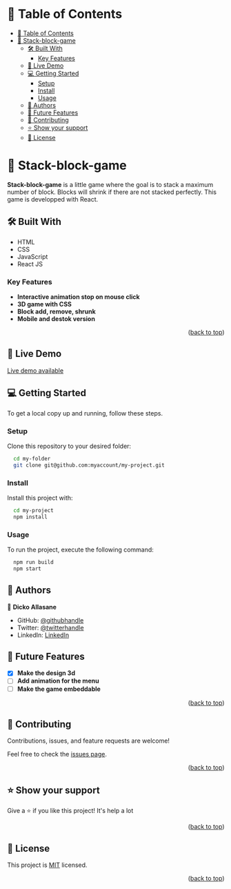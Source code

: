 <a name="readme-top"></a>

# 📗 Table of Contents

- [📗 Table of Contents](#-table-of-contents)
- [📖 Stack-block-game ](#-stack-block-game-)
  - [🛠 Built With ](#-built-with-)
    - [Key Features ](#key-features-)
  - [🚀 Live Demo ](#-live-demo-)
  - [💻 Getting Started ](#-getting-started-)
    - [Setup](#setup)
    - [Install](#install)
    - [Usage](#usage)
  - [👥 Authors ](#-authors-)
  - [🔭 Future Features ](#-future-features-)
  - [🤝 Contributing ](#-contributing-)
  - [⭐️ Show your support ](#️-show-your-support-)
  - [📝 License ](#-license-)


# 📖 Stack-block-game <a name="about-project"></a>

**Stack-block-game** is a little game where the goal is to stack a maximum number of block. Blocks will shrink if there are not stacked perfectly. This game is developped with React.

## 🛠 Built With <a name="built-with"></a>
- HTML
- CSS
- JavaScript
- React JS

### Key Features <a name="key-features"></a>

- **Interactive animation stop on mouse click**
- **3D game with CSS**
- **Block add, remove, shrunk**
- **Mobile and destok version**

<p align="right">(<a href="#readme-top">back to top</a>)</p>

## 🚀 Live Demo <a name="live-demo"></a>

[Live demo available](https://trast00-stack-block-game.netlify.app/)

## 💻 Getting Started <a name="getting-started"></a>

To get a local copy up and running, follow these steps.

### Setup

Clone this repository to your desired folder:

```sh
  cd my-folder
  git clone git@github.com:myaccount/my-project.git
```

### Install

Install this project with:

```sh
  cd my-project
  npm install
```

### Usage

To run the project, execute the following command:

```sh
  npm run build
  npm start
```

## 👥 Authors <a name="authors"></a>

👤 **Dicko Allasane**

- GitHub: [@githubhandle](https://github.com/Trast00)
- Twitter: [@twitterhandle](https://twitter.com/AllassaneDicko0/)
- LinkedIn: [LinkedIn](https://www.linkedin.com/in/allassane-dicko-744aaa224)

## 🔭 Future Features <a name="future-features"></a>

- [x] **Make the design 3d**
- [ ] **Add animation for the menu**
- [ ] **Make the game embeddable**

<p align="right">(<a href="#readme-top">back to top</a>)</p>

## 🤝 Contributing <a name="contributing"></a>

Contributions, issues, and feature requests are welcome!

Feel free to check the [issues page](https://github.com/Trast00/math-magicians/issues).

<p align="right">(<a href="#readme-top">back to top</a>)</p>

## ⭐️ Show your support <a name="support"></a>

Give a ⭐️ if you like this project! It's help a lot

<p align="right">(<a href="#readme-top">back to top</a>)</p>

## 📝 License <a name="license"></a>

This project is [MIT](./LICENSE) licensed.

<p align="right">(<a href="#readme-top">back to top</a>)</p>
